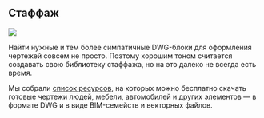 ## Стаффаж

![](/img/RPR_10/1649927738_b303-cover_20_1_.jpg#rounded)

Найти нужные и тем более симпатичные DWG-блоки для оформления чертежей совсем не просто. Поэтому хорошим тоном считается создавать свою библиотеку стаффажа, но на это далеко не всегда есть время.

Мы собрали [список ресурсов](https://softculture.cc/blog/entries/articles/dwg-vsego-na-svete-lyudi-mebel-i-drugie-bloki-dlya-chertezhey), на которых можно бесплатно скачать готовые чертежи людей, мебели, автомобилей и других элементов — в формате DWG и в виде BIM-семейств и векторных файлов.

